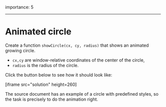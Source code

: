 importance: 5

---

# Animated circle

Create a function `showCircle(cx, cy, radius)` that shows an animated growing circle.

- `cx,cy` are window-relative coordinates of the center of the circle,
- `radius` is the radius of the circle.

Click the button below to see how it should look like:

[iframe src="solution" height=260]

The source document has an example of a circle with predefined styles, so the task is precisely to do the animation right.
